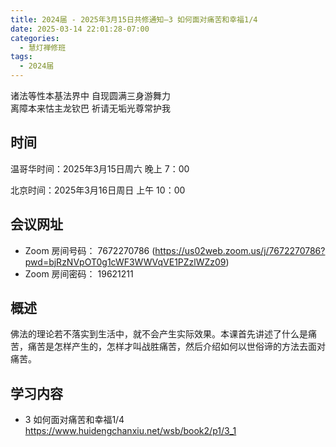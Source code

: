 ```yaml
---
title: 2024届 - 2025年3月15日共修通知—3 如何面对痛苦和幸福1/4
date: 2025-03-14 22:01:28-07:00
categories:
  - 慧灯禅修班
tags:
  - 2024届
---
```

诸法等性本基法界中 自现圆满三身游舞力\
离障本来怙主龙钦巴 祈请无垢光尊常护我

## 时间

温哥华时间：2025年3月15日周六   晚上 7：00  

北京时间：2025年3月16日周日  上午 10：00

## 会议网址

* Zoom 房间号码： 7672270786 (<https://us02web.zoom.us/j/7672270786?pwd=bjRzNVpOT0g1cWF3WWVqVE1PZzlWZz09>) 
* Zoom 房间密码： 19621211

## 概述

佛法的理论若不落实到生活中，就不会产生实际效果。本课首先讲述了什么是痛苦，痛苦是怎样产生的，怎样才叫战胜痛苦，然后介绍如何以世俗谛的方法去面对痛苦。

## 学习内容

* 3 如何面对痛苦和幸福1/4 ﻿ <https://www.huidengchanxiu.net/wsb/book2/p1/3_1>